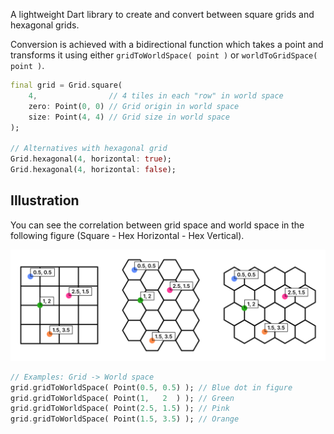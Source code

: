 A lightweight Dart library to create and convert between square grids and hexagonal grids.

Conversion is achieved with a bidirectional function which takes a point and transforms it using either `gridToWorldSpace( point )` or `worldToGridSpace( point )`.

```dart
final grid = Grid.square(
    4,                // 4 tiles in each "row" in world space
    zero: Point(0, 0) // Grid origin in world space
    size: Point(4, 4) // Grid size in world space
);

// Alternatives with hexagonal grid
Grid.hexagonal(4, horizontal: true);
Grid.hexagonal(4, horizontal: false);
```

## Illustration

You can see the correlation between grid space and world space in the following figure (Square - Hex Horizontal - Hex Vertical).

![Figure showing how grid space and world space correlate in square grids and horizontal or vertical hex grids](media/gridspace_worldspace.svg)

```dart
// Examples: Grid -> World space
grid.gridToWorldSpace( Point(0.5, 0.5) ); // Blue dot in figure
grid.gridToWorldSpace( Point(1,   2  ) ); // Green
grid.gridToWorldSpace( Point(2.5, 1.5) ); // Pink
grid.gridToWorldSpace( Point(1.5, 3.5) ); // Orange
```
